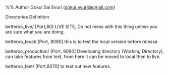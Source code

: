 %% Author Gokul Sai Evuri (gokul.evuri@gmail.com)

Directories Definition

betteroo_live/  [Port,80]
LIVE SITE, Do not mess with this thing unless you are sure what you are doing.

betteroo_local/  [Port, 8080]
this is to test the local version before release.

betteroo_production/ [Port, 8090]
Developing directory (Working Directory), can take features from test, from here it can be moved to local then to live.

betteroo_test/  [Port,8070]
to test out new features.